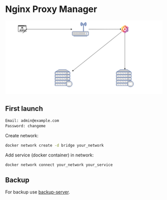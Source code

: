 # Nginx Proxy Manager
![npm.svg](./img/npm.svg)

## First launch
```bash
Email: admin@example.com
Password: changeme
```
Create network:
```bash
docker network create -d bridge your_network
```

Add service (docker container) in network:
```
docker network connect your_network your_service
```
## Backup
For backup use [backup-server](https://github.com/VolokzhaninVadim/duplicati).
